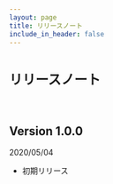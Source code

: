 ```yaml
---
layout: page
title: リリースノート
include_in_header: false
---
```


# `リリースノート`
<br>

## **Version 1.0.0**
2020/05/04
- 初期リリース

<br>